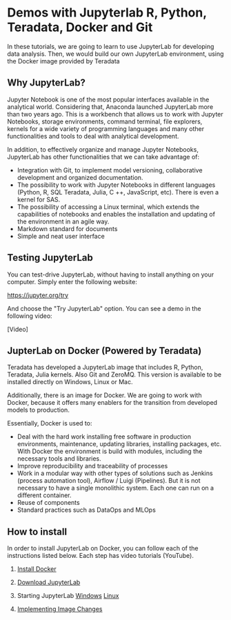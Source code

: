 # Demos with Jupyterlab R, Python, Teradata, Docker and Git

In these tutorials, we are going to learn to use JupyterLab for developing data analysis. Then, we would build our own JupyterLab environment,
using the Docker image provided by Teradata

## Why JupyterLab?

Jupyter Notebook is one of the most popular interfaces available in the analytical world. Considering that, Anaconda launched JupyterLab more than two years ago. This is a workbench that allows us
to work with Jupyter Notebooks, storage environments, command terminal, file explorers, kernels for a wide variety of programming languages and many other functionalities and tools to deal with analytical development.

In addition, to effectively organize and manage Jupyter Notebooks, JupyterLab has other functionalities that we can take advantage of:

- Integration with Git, to implement model versioning, collaborative development and organized documentation.
- The possibility to work with Jupyter Notebooks in different languages (Python, R, SQL Teradata, Julia, C ++, JavaScript, etc). There is even a kernel for SAS.
- The possibility of accessing a Linux terminal, which extends the capabilities of notebooks and enables the installation and updating of the environment in an agile way.
- Markdown standard for documents
- Simple and neat user interface

## Testing JupyterLab

You can test-drive JupyterLab, without having to install anything on your computer. Simply enter the following website:

https://jupyter.org/try

And choose the "Try JupyterLab" option. You can see a demo in the following video:

[Video]

## JupterLab on Docker (Powered by Teradata)

Teradata has developed a JupyterLab image that includes R, Python, Teradata, Julia kernels. Also Git and ZeroMQ. This version is available to be installed directly on Windows, Linux or Mac.

Additionally, there is an image for Docker. We are going to work with Docker, because it offers many enablers for the transition from developed models to production.

Essentially, Docker is used to:
- Deal with the hard work installing free software in production environments, maintenance, updating libraries, installing packages, etc. With Docker the environment is build with modules, including the necessary tools and libraries.
- Improve reproducibility and traceability of processes
- Work in a modular way with other types of solutions such as Jenkins (process automation tool), Airflow / Luigi (Pipelines). But it is not necessary to have a single monolithic system. Each one can run on a different container.
- Reuse of components
- Standard practices such as DataOps and MLOps

## How to install

In order to install JupyterLab on Docker, you can follow each of the instructions listed below. Each step has video tutorials (YouTube).

1. [Install Docker](https://github.com/lcajachahua/jupyterlab-demos/blob/master/EN_01_Install_Docker.md)

2. [Download JupyterLab](https://github.com/lcajachahua/jupyterlab-demos/blob/master/EN_02_Download_Jupyterlab.md)

3. Starting JupyterLab
[Windows](https://github.com/lcajachahua/jupyterlab-demos/blob/master/EN_03_Open_JupyterLab_Windows.md)
[Linux](https://github.com/lcajachahua/jupyterlab-demos/blob/master/EN_03_Open_JupyterLab_Linux.md)

4. [Implementing Image Changes](https://github.com/lcajachahua/jupyterlab-demos/blob/master/EN_04_Modifying_Image.md)


